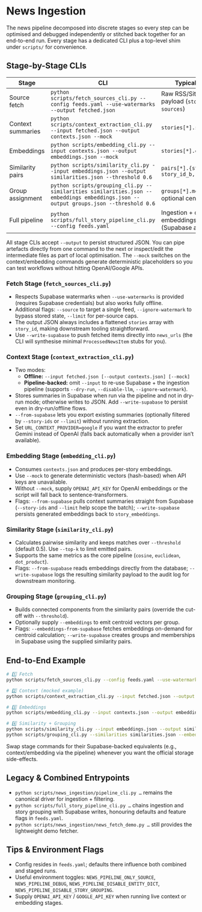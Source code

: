 # News Ingestion

The news pipeline decomposed into discrete stages so every step can be optimised and debugged independently or stitched back together for an end-to-end run. Every stage has a dedicated CLI plus a top-level shim under `scripts/` for convenience.

## Stage-by-Stage CLIs

| Stage | CLI | Typical Output |
| --- | --- | --- |
| Source fetch | `python scripts/fetch_sources_cli.py --config feeds.yaml --use-watermarks --output fetched.json` | Raw RSS/Sitemap payload (`stories` + `sources`) |
| Context summaries | `python scripts/context_extraction_cli.py --input fetched.json --output contexts.json --mock` | `stories[*].summary_text` |
| Embeddings | `python scripts/embedding_cli.py --input contexts.json --output embeddings.json --mock` | `stories[*].embedding` |
| Similarity pairs | `python scripts/similarity_cli.py --input embeddings.json --output similarities.json --threshold 0.6` | `pairs[*].{story_id_a, story_id_b, similarity}` |
| Group assignment | `python scripts/grouping_cli.py --similarities similarities.json --embeddings embeddings.json --output groups.json --threshold 0.6` | `groups[*].members` + optional centroids |
| Full pipeline | `python scripts/full_story_pipeline_cli.py --config feeds.yaml` | Ingestion + context + embeddings + grouping (Supabase aware) |

All stage CLIs accept `--output` to persist structured JSON. You can pipe artefacts directly from one command to the next or inspect/edit the intermediate files as part of local optimisation. The `--mock` switches on the context/embedding commands generate deterministic placeholders so you can test workflows without hitting OpenAI/Google APIs.

### Fetch Stage (`fetch_sources_cli.py`)
- Respects Supabase watermarks when `--use-watermarks` is provided (requires Supabase credentials) but also works fully offline.
- Additional flags: `--source` to target a single feed, `--ignore-watermark` to bypass stored state, `--limit` for per-source caps.
- The output JSON always includes a flattened `stories` array with `story_id`, making downstream tooling straightforward.
- Use `--write-supabase` to push fetched items directly into `news_urls` (the CLI will synthesise minimal `ProcessedNewsItem` stubs for you).

### Context Stage (`context_extraction_cli.py`)
- Two modes:
  - **Offline:** `--input fetched.json [--output contexts.json] [--mock]`
  - **Pipeline-backed:** omit `--input` to re-use Supabase + the ingestion pipeline (supports `--dry-run`, `--disable-llm`, `--ignore-watermark`).
- Stores summaries in Supabase when run via the pipeline and not in dry-run mode; otherwise writes to JSON. Add `--write-supabase` to persist even in dry-run/offline flows.
- `--from-supabase` lets you export existing summaries (optionally filtered by `--story-ids` or `--limit`) without running extraction.
- Set `URL_CONTEXT_PROVIDER=google` if you want the extractor to prefer Gemini instead of OpenAI (falls back automatically when a provider isn’t available).

### Embedding Stage (`embedding_cli.py`)
- Consumes `contexts.json` and produces per-story embeddings.
- Use `--mock` to generate deterministic vectors (hash-based) when API keys are unavailable.
- Without `--mock`, supply `OPENAI_API_KEY` for OpenAI embeddings or the script will fall back to sentence-transformers.
- Flags: `--from-supabase` pulls context summaries straight from Supabase (`--story-ids` and `--limit` help scope the batch); `--write-supabase` persists generated embeddings back to `story_embeddings`.

### Similarity Stage (`similarity_cli.py`)
- Calculates pairwise similarity and keeps matches over `--threshold` (default 0.5). Use `--top-k` to limit emitted pairs.
- Supports the same metrics as the core pipeline (`cosine`, `euclidean`, `dot_product`).
- Flags: `--from-supabase` reads embeddings directly from the database; `--write-supabase` logs the resulting similarity payload to the audit log for downstream monitoring.

### Grouping Stage (`grouping_cli.py`)
- Builds connected components from the similarity pairs (override the cut-off with `--threshold`).
- Optionally supply `--embeddings` to emit centroid vectors per group.
- Flags: `--embeddings-from-supabase` fetches embeddings on-demand for centroid calculation; `--write-supabase` creates groups and memberships in Supabase using the supplied similarity pairs.

## End-to-End Example

```bash
# 1️⃣ Fetch
python scripts/fetch_sources_cli.py --config feeds.yaml --use-watermarks --output fetched.json

# 2️⃣ Context (mocked example)
python scripts/context_extraction_cli.py --input fetched.json --output contexts.json --mock

# 3️⃣ Embeddings
python scripts/embedding_cli.py --input contexts.json --output embeddings.json --mock

# 4️⃣ Similarity + Grouping
python scripts/similarity_cli.py --input embeddings.json --output similarities.json --threshold 0.6
python scripts/grouping_cli.py --similarities similarities.json --embeddings embeddings.json --output groups.json --threshold 0.6
```

Swap stage commands for their Supabase-backed equivalents (e.g., context/embedding via the pipeline) whenever you want the official storage side-effects.

## Legacy & Combined Entrypoints
- `python scripts/news_ingestion/pipeline_cli.py …` remains the canonical driver for ingestion + filtering.
- `python scripts/full_story_pipeline_cli.py …` chains ingestion and story grouping with Supabase writes, honouring defaults and feature flags in `feeds.yaml`.
- `python scripts/news_ingestion/news_fetch_demo.py …` still provides the lightweight demo fetcher.

## Tips & Environment Flags
- Config resides in `feeds.yaml`; defaults there influence both combined and staged runs.
- Useful environment toggles: `NEWS_PIPELINE_ONLY_SOURCE`, `NEWS_PIPELINE_DEBUG`, `NEWS_PIPELINE_DISABLE_ENTITY_DICT`, `NEWS_PIPELINE_DISABLE_STORY_GROUPING`.
- Supply `OPENAI_API_KEY` / `GOOGLE_API_KEY` when running live context or embedding stages.
